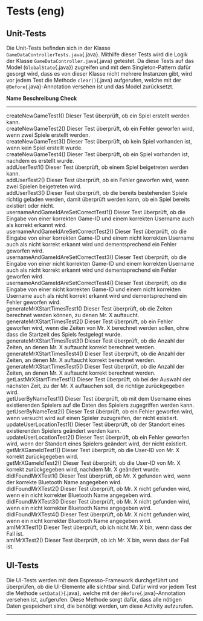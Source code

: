 # Tests (eng)

Unit-Tests
----------

Die Unit-Tests befinden sich in der Klasse
`GameDataControllerTests.java`{.java}. Mithilfe dieser Tests wird die
Logik der Klasse `GameDataController.java`{.java} getestet. Da diese
Tests auf das Model (`GlobalState`{.java}) zugreifen und mit dem
Singleton-Pattern dafür gesorgt wird, dass es von dieser Klasse nicht
mehrere Instanzen gibt, wird vor jedem Test die Methode `clear()`{.java}
aufgerufen, welche mit der `@Before`{.java}-Annotation versehen ist und
das Model zurücksetzt.

  **Name**                                **Beschreibung**                                                                                                                                                                               **Check**
  --------------------------------------- ---------------------------------------------------------------------------------------------------------------------------------------------------------------------------------------------- -----------
  createNewGameTest1()                    Dieser Test überprüft, ob ein Spiel erstellt werden kann.                                                                                                                                      
  createNewGameTest2()                    Dieser Test überprüft, ob ein Fehler geworfen wird, wenn zwei Spiele erstellt werden.                                                                                                          
  createNewGameTest3()                    Dieser Test überprüft, ob kein Spiel vorhanden ist, wenn kein Spiel erstellt wurde.                                                                                                            
  createNewGameTest4()                    Dieser Test überprüft, ob ein Spiel vorhanden ist, nachdem es erstellt wurde.                                                                                                                  
  addUserTest1()                          Dieser Test überprüft, ob einem Spiel beigetreten werden kann.                                                                                                                                 
  addUserTest2()                          Dieser Test überprüft, ob ein Fehler geworfen wird, wenn zwei Spielen beigetreten wird.                                                                                                        
  addUserTest3()                          Dieser Test überprüft, ob die bereits bestehenden Spiele richtig geladen werden, damit überprüft werden kann, ob ein Spiel bereits existiert oder nicht.                                       
  usernameAndGameIdAreSetCorrectTest1()   Dieser Test überprüft, ob die Eingabe von einer korrekten Game-ID und einem korrekten Username auch als korrekt erkannt wird.                                                                  
  usernameAndGameIdAreSetCorrectTest2()   Dieser Test überprüft, ob die Eingabe von einer korrekten Game-ID und einem nicht korrekten Username auch als nicht korrekt erkannt wird und dementsprechend ein Fehler geworfen wird.         
  usernameAndGameIdAreSetCorrectTest3()   Dieser Test überprüft, ob die Eingabe von einer nicht korrekten Game-ID und einem korrekten Username auch als nicht korrekt erkannt wird und dementsprechend ein Fehler geworfen wird.         
  usernameAndGameIdAreSetCorrectTest4()   Dieser Test überprüft, ob die Eingabe von einer nicht korrekten Game-ID und einem nicht korrekten Username auch als nicht korrekt erkannt wird und dementsprechend ein Fehler geworfen wird.   
  generateMrXStartTimesTest1()            Dieser Test überprüft, ob die Zeiten berechnet werden können, zu denen Mr. X auftaucht.                                                                                                        
  generateMrXStartTimesTest2()            Dieser Test überprüft, ob ein Fehler geworfen wird, wenn die Zeiten von Mr. X berechnet werden sollen, ohne dass die Startzeit des Spiels festgelegt wurde.                                    
  generateMrXStartTimesTest3()            Dieser Test überprüft, ob die Anzahl der Zeiten, an denen Mr. X auftaucht korrekt berechnet werden.                                                                                            
  generateMrXStartTimesTest4()            Dieser Test überprüft, ob die Anzahl der Zeiten, an denen Mr. X auftaucht korrekt berechnet werden.                                                                                            
  generateMrXStartTimesTest5()            Dieser Test überprüft, ob die Anzahl der Zeiten, an denen Mr. X auftaucht korrekt berechnet werden.                                                                                            
  getLastMrXStartTimeTest1()              Dieser Test überprüft, ob bei der Auswahl der nächsten Zeit, zu der Mr. X auftauchen soll, die richtige zurückgegeben wird.                                                                    
  getUserByNameTest1()                    Dieser Test überprüft, ob mit dem Username eines existierenden Spielers auf die Daten des Spielers zugegriffen werden kann.                                                                    
  getUserByNameTest2()                    Dieser Test überprüft, ob ein Fehler geworfen wird, wenn versucht wird auf einen Spieler zuzugreifen, der nicht existiert.                                                                     
  updateUserLocationTest1()               Dieser Test überprüft, ob der Standort eines existierenden Spielers geändert werden kann.                                                                                                      
  updateUserLocationTest2()               Dieser Test überprüft, ob ein Fehler geworfen wird, wenn der Standort eines Spielers geändert wird, der nicht existiert.                                                                       
  getMrXGameIdTest1()                     Dieser Test überprüft, ob die User-ID von Mr. X korrekt zurückgegeben wird.                                                                                                                    
  getMrXGameIdTest2()                     Dieser Test überprüft, ob die User-ID von Mr. X korrekt zurückgegeben wird, nachdem Mr. X geändert wurde.                                                                                      
  didIFoundMrXTest1()                     Dieser Test überprüft, ob Mr. X gefunden wird, wenn der korrekte Bluetooth Name angegeben wird.                                                                                                
  didIFoundMrXTest2()                     Dieser Test überprüft, ob Mr. X nicht gefunden wird, wenn ein nicht korrekter Bluetooth Name angegeben wird.                                                                                   
  didIFoundMrXTest3()                     Dieser Test überprüft, ob Mr. X nicht gefunden wird, wenn ein nicht korrekter Bluetooth Name angegeben wird.                                                                                   
  didIFoundMrXTest4()                     Dieser Test überprüft, ob Mr. X nicht gefunden wird, wenn ein nicht korrekter Bluetooth Name angegeben wird.                                                                                   
  amIMrXTest1()                           Dieser Test überprüft, ob ich nicht Mr. X bin, wenn dass der Fall ist.                                                                                                                         
  amIMrXTest2()                           Dieser Test überprüft, ob ich Mr. X bin, wenn dass der Fall ist.                                                                                                                               

UI-Tests
--------

Die UI-Tests werden mit dem Espresso-Framework durchgeführt und
überprüfen, ob die UI-Elemente alle sichtbar sind. Dafür wird vor jedem
Test die Methode `setData()`{.java}, welche mit der
`@Before`{.java}-Annotation versehen ist, aufgerufen. Diese Methode
sorgt dafür, dass alle nötigen Daten gespeichert sind, die benötigt
werden, um diese Activity aufzurufen.

---
<CommentService />
